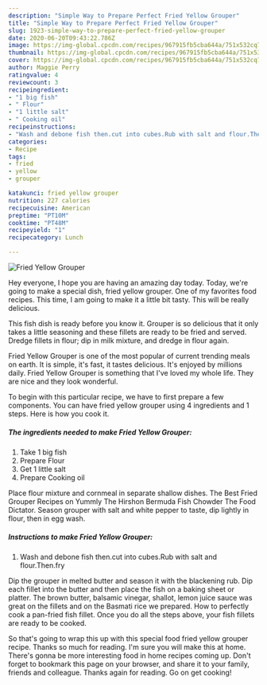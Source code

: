 ```yaml
---
description: "Simple Way to Prepare Perfect Fried Yellow Grouper"
title: "Simple Way to Prepare Perfect Fried Yellow Grouper"
slug: 1923-simple-way-to-prepare-perfect-fried-yellow-grouper
date: 2020-06-20T09:43:22.786Z
image: https://img-global.cpcdn.com/recipes/967915fb5cba644a/751x532cq70/fried-yellow-grouper-recipe-main-photo.jpg
thumbnail: https://img-global.cpcdn.com/recipes/967915fb5cba644a/751x532cq70/fried-yellow-grouper-recipe-main-photo.jpg
cover: https://img-global.cpcdn.com/recipes/967915fb5cba644a/751x532cq70/fried-yellow-grouper-recipe-main-photo.jpg
author: Maggie Perry
ratingvalue: 4
reviewcount: 3
recipeingredient:
- "1 big fish"
- " Flour"
- "1 little salt"
- " Cooking oil"
recipeinstructions:
- "Wash and debone fish then.cut into cubes.Rub with salt and flour.Then.fry"
categories:
- Recipe
tags:
- fried
- yellow
- grouper

katakunci: fried yellow grouper 
nutrition: 227 calories
recipecuisine: American
preptime: "PT10M"
cooktime: "PT48M"
recipeyield: "1"
recipecategory: Lunch

---
```



![Fried Yellow Grouper](https://img-global.cpcdn.com/recipes/967915fb5cba644a/751x532cq70/fried-yellow-grouper-recipe-main-photo.jpg)

Hey everyone, I hope you are having an amazing day today. Today, we're going to make a special dish, fried yellow grouper. One of my favorites food recipes. This time, I am going to make it a little bit tasty. This will be really delicious.

This fish dish is ready before you know it. Grouper is so delicious that it only takes a little seasoning and these fillets are ready to be fried and served. Dredge fillets in flour; dip in milk mixture, and dredge in flour again.

Fried Yellow Grouper is one of the most popular of current trending meals on earth. It is simple, it's fast, it tastes delicious. It's enjoyed by millions daily. Fried Yellow Grouper is something that I've loved my whole life. They are nice and they look wonderful.


To begin with this particular recipe, we have to first prepare a few components. You can have fried yellow grouper using 4 ingredients and 1 steps. Here is how you cook it.

<!--inarticleads1-->

##### The ingredients needed to make Fried Yellow Grouper:

1. Take 1 big fish
1. Prepare  Flour
1. Get 1 little salt
1. Prepare  Cooking oil


Place flour mixture and cornmeal in separate shallow dishes. The Best Fried Grouper Recipes on Yummly The Hirshon Bermuda Fish Chowder The Food Dictator. Season grouper with salt and white pepper to taste, dip lightly in flour, then in egg wash. 

<!--inarticleads2-->

##### Instructions to make Fried Yellow Grouper:

1. Wash and debone fish then.cut into cubes.Rub with salt and flour.Then.fry


Dip the grouper in melted butter and season it with the blackening rub. Dip each fillet into the butter and then place the fish on a baking sheet or platter. The brown butter, balsamic vinegar, shallot, lemon juice sauce was great on the fillets and on the Basmati rice we prepared. How to perfectly cook a pan-fried fish fillet. Once you do all the steps above, your fish fillets are ready to be cooked. 

So that's going to wrap this up with this special food fried yellow grouper recipe. Thanks so much for reading. I'm sure you will make this at home. There's gonna be more interesting food in home recipes coming up. Don't forget to bookmark this page on your browser, and share it to your family, friends and colleague. Thanks again for reading. Go on get cooking!
